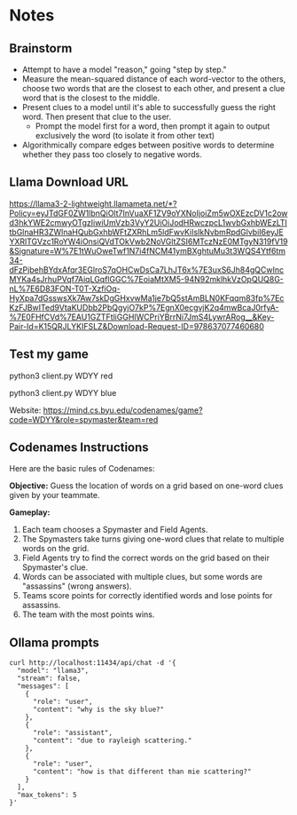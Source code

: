 # Notes

## Brainstorm
- Attempt to have a model "reason," going "step by step."
- Measure the mean-squared distance of each word-vector to the others, choose two words that are the closest to each other, and present a clue word that is the closest to the middle.
- Present clues to a model until it's able to successfully guess the right word. Then present that clue to the user.
    - Prompt the model first for a word, then prompt it again to output exclusively the word (to isolate it from other text)
- Algorithmically compare edges between positive words to determine whether they pass too closely to negative words.

## Llama Download URL
https://llama3-2-lightweight.llamameta.net/*?Policy=eyJTdGF0ZW1lbnQiOlt7InVuaXF1ZV9oYXNoIjoiZm5wOXEzcDV1c2owd3hkYWE2cmwyOTgzIiwiUmVzb3VyY2UiOiJodHRwczpcL1wvbGxhbWEzLTItbGlnaHR3ZWlnaHQubGxhbWFtZXRhLm5ldFwvKiIsIkNvbmRpdGlvbiI6eyJEYXRlTGVzc1RoYW4iOnsiQVdTOkVwb2NoVGltZSI6MTczNzE0MTgyN319fV19&Signature=W%7E1tWuOweTwf1N7i4fNCM41ymBXghtuMu3t3WQS4Ytf6tm34-dFzPjbehBYdxAfqr3EGlroS7qOHCwDsCa7LhJT6x%7E3uxS6Jh84gQCwIncMYKa4sJrhuPVqf7AiqLGqflGGC%7EoiaMtXM5-94N92mklhkVzOpQUQ8G-nL%7E6D83FON-T0T-XzfiOq-HyXpa7dGsswsXk7Aw7skDgGHxvwMa1je7bQ5stAmBLN0KFqqm83fp%7EcKzFJBwITed9VtaKUDbb2PbQgyjO7kP%7EgnX0ecgvjK2q4mwBcaJ0rfyA-%7E0FHfCVd%7EAU1GZTFtliGGHIWCPriYBrrNi7JmS4LywrARog__&Key-Pair-Id=K15QRJLYKIFSLZ&Download-Request-ID=978637077460680


## Test my game
python3 client.py WDYY red

python3 client.py WDYY blue

Website: https://mind.cs.byu.edu/codenames/game?code=WDYY&role=spymaster&team=red

## Codenames Instructions
Here are the basic rules of Codenames:

**Objective:**
Guess the location of words on a grid based on one-word clues given by your 
teammate.

**Gameplay:**
1. Each team chooses a Spymaster and Field Agents.
2. The Spymasters take turns giving one-word clues that relate to multiple words on the 
grid.
3. Field Agents try to find the correct words on the grid based on their Spymaster's 
clue.
4. Words can be associated with multiple clues, but some words are "assassins" (wrong 
answers).
5. Teams score points for correctly identified words and lose points for assassins.
6. The team with the most points wins.


## Ollama prompts
```
curl http://localhost:11434/api/chat -d '{
  "model": "llama3",
  "stream": false,
  "messages": [
    {
      "role": "user",
      "content": "why is the sky blue?"
    },
    {
      "role": "assistant",
      "content": "due to rayleigh scattering."
    },
    {
      "role": "user",
      "content": "how is that different than mie scattering?"
    }
  ],
  "max_tokens": 5
}'
```